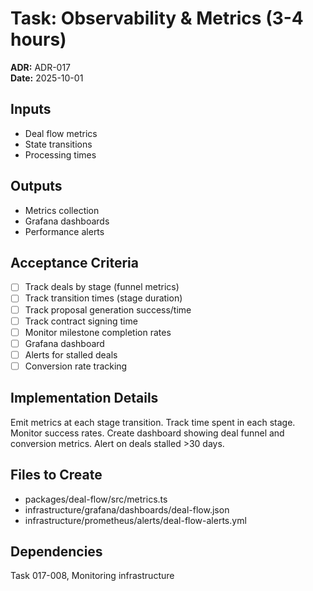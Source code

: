 # Task: Observability & Metrics (3-4 hours)
**ADR:** ADR-017  
**Date:** 2025-10-01

## Inputs
- Deal flow metrics
- State transitions
- Processing times

## Outputs
- Metrics collection
- Grafana dashboards
- Performance alerts

## Acceptance Criteria
- [ ] Track deals by stage (funnel metrics)
- [ ] Track transition times (stage duration)
- [ ] Track proposal generation success/time
- [ ] Track contract signing time
- [ ] Monitor milestone completion rates
- [ ] Grafana dashboard
- [ ] Alerts for stalled deals
- [ ] Conversion rate tracking

## Implementation Details
Emit metrics at each stage transition. Track time spent in each stage. Monitor success rates. Create dashboard showing deal funnel and conversion metrics. Alert on deals stalled >30 days.

## Files to Create
- packages/deal-flow/src/metrics.ts
- infrastructure/grafana/dashboards/deal-flow.json
- infrastructure/prometheus/alerts/deal-flow-alerts.yml

## Dependencies
Task 017-008, Monitoring infrastructure